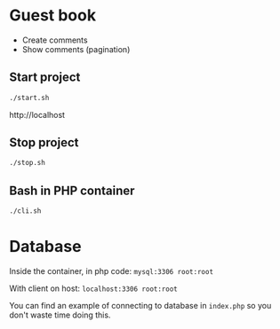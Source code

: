 # Guest book

* Create comments
* Show comments (pagination)

## Start project

```bash
./start.sh
```

http://localhost

## Stop project

```bash
./stop.sh
```

## Bash in PHP container

```bash
./cli.sh
```

# Database

Inside the container, in php code: `mysql:3306 root:root`

With client on host: `localhost:3306 root:root`

You can find an example of connecting to database in `index.php` so you don't waste time doing this. 